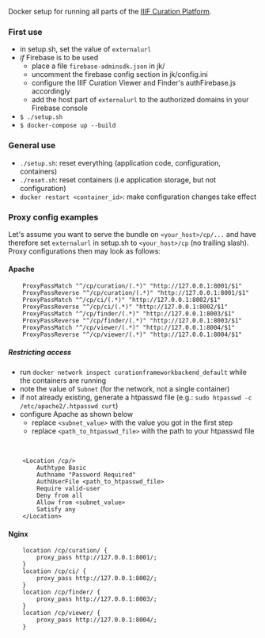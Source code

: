 Docker setup for running all parts of the [IIIF Curation Platform](http://codh.rois.ac.jp/iiif-curation-platform/).

### First use

* in setup.sh, set the value of `externalurl`
* *if* Firebase is to be used
    * place a file `firebase-adminsdk.json` in jk/
    * uncomment the firebase config section in jk/config.ini
    * configure the IIIF Curation Viewer and Finder's authFirebase.js accordingly
    * add the host part of `externalurl` to the authorized domains in your Firebase console
* `$ ./setup.sh`
* `$ docker-compose up --build`

### General use

* `./setup.sh`: reset everything (application code, configuration, containers)
* `./reset.sh`: reset containers (i.e application storage, but not configuration)
* `docker restart <container_id>`: make configuration changes take effect

### Proxy config examples

Let's assume you want to serve the bundle on `<your_host>/cp/...` and have therefore set `externalurl` in setup.sh to `<your_host>/cp` (no trailing slash). Proxy configurations then may look as follows:

#### Apache

        ProxyPassMatch "^/cp/curation/(.*)" "http://127.0.0.1:8001/$1"
        ProxyPassReverse "^/cp/curation/(.*)" "http://127.0.0.1:8001/$1"
        ProxyPassMatch "^/cp/ci/(.*)" "http://127.0.0.1:8002/$1"
        ProxyPassReverse "^/cp/ci/(.*)" "http://127.0.0.1:8002/$1"
        ProxyPassMatch "^/cp/finder/(.*)" "http://127.0.0.1:8003/$1"
        ProxyPassReverse "^/cp/finder/(.*)" "http://127.0.0.1:8003/$1"
        ProxyPassMatch "^/cp/viewer/(.*)" "http://127.0.0.1:8004/$1"
        ProxyPassReverse "^/cp/viewer/(.*)" "http://127.0.0.1:8004/$1"

##### Restricting access

* run `docker network inspect curationframeworkbackend_default` while the containers are running
* note the value of `Subnet` (for the network, not a single container)
* if not already existing, generate a htpasswd file (e.g.: `sudo htpasswd -c /etc/apache2/.htpasswd curt`)
* configure Apache as shown below
    * replace `<subnet_value>` with the value you got in the first step
    * replace `<path_to_htpasswd_file>` with the path to your htpasswd file

‌

        <Location /cp/>
            Authtype Basic
            Authname "Password Required"
            AuthUserFile <path_to_htpasswd_file>
            Require valid-user
            Deny from all
            Allow from <subnet_value>
            Satisfy any
        </Location>

#### Nginx

        location /cp/curation/ {
            proxy_pass http://127.0.0.1:8001/;
        }
        location /cp/ci/ {
            proxy_pass http://127.0.0.1:8002/;
        }
        location /cp/finder/ {
            proxy_pass http://127.0.0.1:8003/;
        }
        location /cp/viewer/ {
            proxy_pass http://127.0.0.1:8004/;
        }
